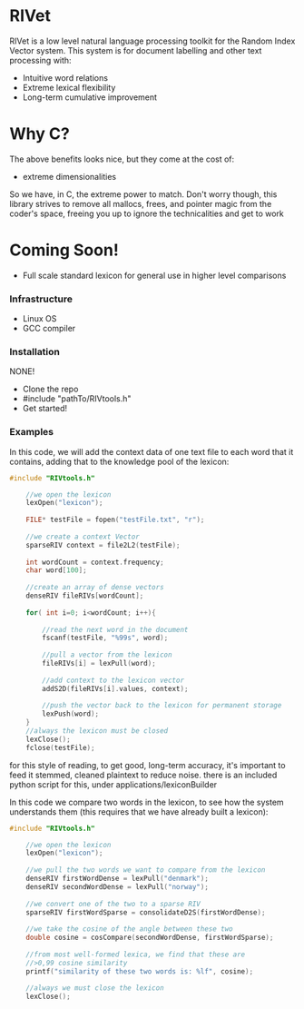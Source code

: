 # RIVet


RIVet is a low level natural language processing toolkit for the Random 
Index Vector system.  This system is for document labelling and other 
text processing with:

  - Intuitive word relations 
  - Extreme lexical flexibility
  - Long-term cumulative improvement

# Why C?
The above benefits looks nice, but they come at the cost of: 
- extreme dimensionalities

So we have, in C, the extreme power to match.  Don't worry though, this 
library strives to remove all mallocs, frees, and pointer magic from the 
coder's space, freeing you up to ignore the technicalities and get to 
work
# Coming Soon!

  - Full scale standard lexicon for general use in higher level 
comparisons


### Infrastructure
* Linux OS
* GCC compiler

### Installation

NONE!
* Clone the repo
* #include "pathTo/RIVtools.h"
* Get started!



### Examples

In this code, we will add the context data of one text file to each word
that it contains, adding that to the knowledge pool of the lexicon:
```C
#include "RIVtools.h"

	//we open the lexicon
	lexOpen("lexicon");
	
	FILE* testFile = fopen("testFile.txt", "r");
	
	//we create a context Vector
	sparseRIV context = file2L2(testFile);
	
	int wordCount = context.frequency;
	char word[100];
	
	//create an array of dense vectors
	denseRIV fileRIVs[wordCount];
	
	for( int i=0; i<wordCount; i++){
		
		//read the next word in the document
		fscanf(testFile, "%99s", word);
		
		//pull a vector from the lexicon
		fileRIVs[i] = lexPull(word);
		
		//add context to the lexicon vector
		addS2D(fileRIVs[i].values, context);
		
		//push the vector back to the lexicon for permanent storage
		lexPush(word);
	}
	//always the lexicon must be closed
	lexClose();
	fclose(testFile);
```
for this style of reading, to get good, long-term accuracy, it's important
to feed it stemmed, cleaned plaintext to reduce noise.  there is an included
python script for this, under applications/lexiconBuilder


In this code we compare two words in the lexicon, to see how the system understands them
(this requires that we have already built a lexicon):

```C
#include "RIVtools.h"

	//we open the lexicon
	lexOpen("lexicon");
	
	//we pull the two words we want to compare from the lexicon
	denseRIV firstWordDense = lexPull("denmark");
	denseRIV secondWordDense = lexPull("norway");
	
	//we convert one of the two to a sparse RIV
	sparseRIV firstWordSparse = consolidateD2S(firstWordDense);
	
	//we take the cosine of the angle between these two
	double cosine = cosCompare(secondWordDense, firstWordSparse);
	
	//from most well-formed lexica, we find that these are 
	//>0,99 cosine similarity
	printf("similarity of these two words is: %lf", cosine);
	
	//always we must close the lexicon
	lexClose();
```	
